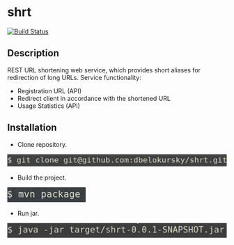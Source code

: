 # shrt
[![Build Status](https://travis-ci.org/dbelokursky/shrt.svg?branch=master)](https://travis-ci.org/dbelokursky/shrt)

## Description

REST URL shortening web service, which provides short aliases for redirection of long URLs.
Service functionality:
* Registration URL (API)
* Redirect client in accordance with the shortened URL
* Usage Statistics (API)

## Installation
* Clone repository.

![git clone git@github.com:dbelokursky/shrt.git](https://github.com/dbelokursky/shrt/blob/master/src/main/resources/static/images/gitClone.png)
* Build the project.

![mvn package](https://github.com/dbelokursky/shrt/blob/master/src/main/resources/static/images/mvnPackage.png)
* Run jar.

![mvn package](https://github.com/dbelokursky/shrt/blob/master/src/main/resources/static/images/runJar.png)